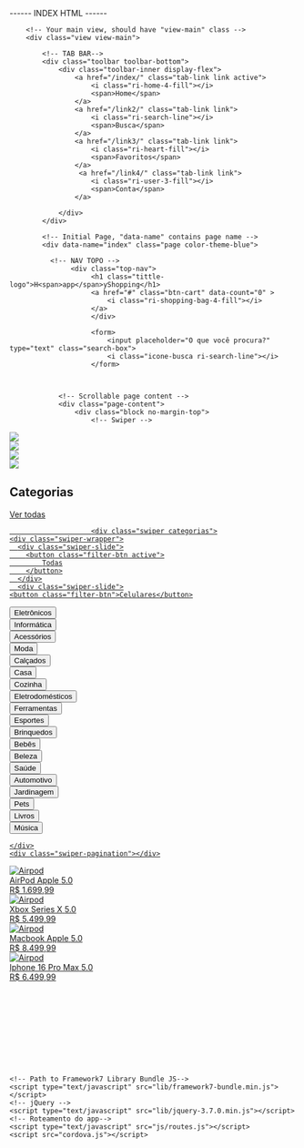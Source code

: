 ------ INDEX HTML ------

<!DOCTYPE html>
<html>

<head>
    <!-- Required meta tags-->
    <meta charset="utf-8">
    <meta name="viewport"
        content="width=device-width, initial-scale=1, maximum-scale=1, minimum-scale=1, user-scalable=no, viewport-fit=cover">
    <meta name="apple-mobile-web-app-capable" content="yes">
    <!-- Color theme for statusbar (Android only) -->
    <meta name="theme-color" content="#2196f3">
    <!-- Your app title -->
    <title>Template Tab</title>
    <!-- Path to Framework7 Library Bundle CSS -->
    <link rel="stylesheet" href="lib/framework7-bundle.min.css">
    <!-- CSS PERSONALIZADO PARA MENU-->
    <link rel="stylesheet" href="css/index.css">
    <!--Ícones Material Design-->
    <link rel="stylesheet" href="css/materialdesignicons.min.css">
    <!-- Ícones do Remix icon-->
    <link rel="stylesheet" href="css/remixicon/remixicon.css">


</head>

<body>
    <!-- App root element -->
    <div id="app">

        <!-- Your main view, should have "view-main" class -->
        <div class="view view-main">

            <!-- TAB BAR-->
            <div class="toolbar toolbar-bottom">
                <div class="toolbar-inner display-flex">
                    <a href="/index/" class="tab-link link active">
                        <i class="ri-home-4-fill"></i>
                        <span>Home</span>
                    </a>
                    <a href="/link2/" class="tab-link link">
                        <i class="ri-search-line"></i>
                        <span>Busca</span>
                    </a>
                    <a href="/link3/" class="tab-link link">
                        <i class="ri-heart-fill"></i>
                        <span>Favoritos</span>
                    </a>
                     <a href="/link4/" class="tab-link link">
                        <i class="ri-user-3-fill"></i>
                        <span>Conta</span>
                    </a>

                </div>
            </div>

            <!-- Initial Page, "data-name" contains page name -->
            <div data-name="index" class="page color-theme-blue">

              <!-- NAV TOPO -->
                   <div class="top-nav">
                        <h1 class="tittle-logo">H<span>app</span>yShopping</h1>
                        <a href="#" class="btn-cart" data-count="0" >
                            <i class="ri-shopping-bag-4-fill"></i>
                        </a>
                        </div> 
                        
                        <form>
                            <input placeholder="O que você procura?" type="text" class="search-box">
                            <i class="icone-busca ri-search-line"></i>
                        </form>



                <!-- Scrollable page content -->
                <div class="page-content">
                    <div class="block no-margin-top">
                        <!-- Swiper -->
  <div class="swiper mySwiper">
    <div class="swiper-wrapper">
      <div class="swiper-slide">
        <img src="img/propaganda.png">
      </div>
      <div class="swiper-slide">
        <img src="img/propaganda2.png">
      </div>
      <div class="swiper-slide">
        <img src="img/propaganda3.png">
      </div>
      <div class="swiper-slide"><img src="img/propaganda4.png"></div>
  </div>
                <div class="display-flex align-items-center justify-content-space-between">
                    <h2>Categorias</h2>
                    <a href="#">Ver todas<i class="mdi mdi-arrow-right"></i>
                    </div>

                        <div class="swiper categorias">
    <div class="swiper-wrapper">
      <div class="swiper-slide">
        <button class="filter-btn active">
            Todas
        </button>
      </div>
      <div class="swiper-slide">
    <button class="filter-btn">Celulares</button>
</div>
<div class="swiper-slide">
    <button class="filter-btn">Eletrônicos</button>
</div>
<div class="swiper-slide">
    <button class="filter-btn">Informática</button>
</div>
<div class="swiper-slide">
    <button class="filter-btn">Acessórios</button>
</div>
<div class="swiper-slide">
    <button class="filter-btn">Moda</button>
</div>
<div class="swiper-slide">
    <button class="filter-btn">Calçados</button>
</div>
<div class="swiper-slide">
    <button class="filter-btn">Casa</button>
</div>
<div class="swiper-slide">
    <button class="filter-btn">Cozinha</button>
</div>
<div class="swiper-slide">
    <button class="filter-btn">Eletrodomésticos</button>
</div>
<div class="swiper-slide">
    <button class="filter-btn">Ferramentas</button>
</div>
<div class="swiper-slide">
    <button class="filter-btn">Esportes</button>
</div>
<div class="swiper-slide">
    <button class="filter-btn">Brinquedos</button>
</div>
<div class="swiper-slide">
    <button class="filter-btn">Bebês</button>
</div>
<div class="swiper-slide">
    <button class="filter-btn">Beleza</button>
</div>
<div class="swiper-slide">
    <button class="filter-btn">Saúde</button>
</div>
<div class="swiper-slide">
    <button class="filter-btn">Automotivo</button>
</div>
<div class="swiper-slide">
    <button class="filter-btn">Jardinagem</button>
</div>
<div class="swiper-slide">
    <button class="filter-btn">Pets</button>
</div>
<div class="swiper-slide">
    <button class="filter-btn">Livros</button>
</div>
<div class="swiper-slide">
    <button class="filter-btn">Música</button>
</div>

    </div>
    <div class="swiper-pagination"></div>
  </div>

  <div id="produtos" class="row display-flex align-items-center justify-content-bet">
  
  <!-- ITEM CARD 1 -->
  <div class="item-card">
    <a href="#" class="item">
      <div class="img-container">
        <img src="img/airpod_resized.png" alt="Airpod">
      </div>
      <div class="nome-rating">
        <span>AirPod Apple</span>
        <span><i class="mdi mdi-star"></i> 5.0</span>
      </div>
      <div class="price">R$ 1.699,99</div>
    </a>
  </div>

  <!-- ITEM CARD 2 -->
  <div class="item-card">
    <a href="#" class="item">
      <div class="img-container">
        <img src="img/xbox.png" alt="Airpod">
      </div>
      <div class="nome-rating">
        <span>Xbox Series X</span>
        <span><i class="mdi mdi-star"></i> 5.0</span>
      </div>
      <div class="price">R$ 5.499,99</div>
    </a>
  </div>

  <!-- ITEM CARD 3 -->
  <div class="item-card">
    <a href="#" class="item">
      <div class="img-container">
        <img src="img/macbook_resized.png" alt="Airpod">
      </div>
      <div class="nome-rating">
        <span>Macbook Apple</span>
        <span><i class="mdi mdi-star"></i> 5.0</span>
      </div>
      <div class="price">R$ 8.499,99</div>
    </a>
  </div>

  <!-- ITEM CARD 4 -->
  <div class="item-card">
    <a href="#" class="item">
      <div class="img-container">
        <img src="img/iphone_resized.png" alt="Airpod">
      </div>
      <div class="nome-rating">
        <span>Iphone 16 Pro Max</span>
        <span><i class="mdi mdi-star"></i> 5.0</span>
      </div>
      <div class="price">R$ 6.499,99</div>
    </a>
  </div>

</div>

<br><br><br><br><br><br><br><br>

 
    <!-- Path to Framework7 Library Bundle JS-->
    <script type="text/javascript" src="lib/framework7-bundle.min.js"></script>
	<!-- jQuery -->
	<script type="text/javascript" src="lib/jquery-3.7.0.min.js"></script>	
    <!-- Roteamento do app-->
    <script type="text/javascript" src="js/routes.js"></script>
    <script src="cordova.js"></script>
</body>

</html>

